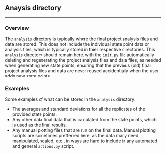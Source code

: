 ## Anaysis directory
--------------------

### Overview
The `analysis` directory is typically where the final project analysis files and data are stored.  This does not include the individual state point data or analysis files, which is typically stored in thier respective directories.  This `analysis` directory should remain here, with the `init.py` file automatically deleting and regenerating the project analysis files and data files, as needed when generating new state points, ensuring that the previous (old) final project analysis files and data are never reused accidentially when the user adds new state points. 

### Examples

Some examples of what can be stored in the `analysis` directory:

 - The averages and standard deviations for all the replicates of the provided state points.  
 - Any other data final data that is calculated from the state points, which is used as the final results.
 - Any manual plotting files that are run on the final data.  Manual plotting scripts are sometimes prefferred here, as the data many need manipulated, scaled, etc., in ways are hard to include in any automated and general `actions.py` script.  

